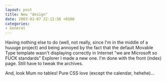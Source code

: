 ```yaml
---
layout: post
title: New "design"
date: 2003-01-07 22:12:56 +0100
categories:
- General
---
```

Having nothing else to do (well, not really, since I'm in the middle of a huuuge project) and being annoyed by the fact that the default Movable Type template wasn't displaying correctly in Internet "we are Microsoft so FUCK standards" Explorer I made a new one. I'm done with the front (index) page. Still have to tweak the archives.

And, look Mum no tables! Pure CSS love (except the calendar, hehehe)...

